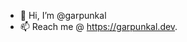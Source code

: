 - 👋 Hi, I’m @garpunkal
- 📫 Reach me @ https://garpunkal.dev.

<!---
garpunkal/garpunkal is a ✨ special ✨ repository because its `README.md` (this file) appears on your GitHub profile.
You can click the Preview link to take a look at your changes.
--->
